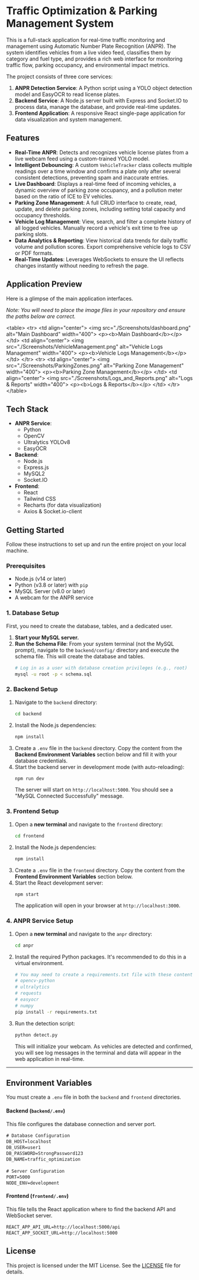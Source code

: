 # Traffic Optimization & Parking Management System

This is a full-stack application for real-time traffic monitoring and management using Automatic Number Plate Recognition (ANPR). The system identifies vehicles from a live video feed, classifies them by category and fuel type, and provides a rich web interface for monitoring traffic flow, parking occupancy, and environmental impact metrics.

The project consists of three core services:

1.  **ANPR Detection Service**: A Python script using a YOLO object detection model and EasyOCR to read license plates.
2.  **Backend Service**: A Node.js server built with Express and Socket.IO to process data, manage the database, and provide real-time updates.
3.  **Frontend Application**: A responsive React single-page application for data visualization and system management.

## Features

  * **Real-Time ANPR**: Detects and recognizes vehicle license plates from a live webcam feed using a custom-trained YOLO model.
  * **Intelligent Debouncing**: A custom `VehicleTracker` class collects multiple readings over a time window and confirms a plate only after several consistent detections, preventing spam and inaccurate entries.
  * **Live Dashboard**: Displays a real-time feed of incoming vehicles, a dynamic overview of parking zone occupancy, and a pollution meter based on the ratio of ICE to EV vehicles.
  * **Parking Zone Management**: A full CRUD interface to create, read, update, and delete parking zones, including setting total capacity and occupancy thresholds.
  * **Vehicle Log Management**: View, search, and filter a complete history of all logged vehicles. Manually record a vehicle's exit time to free up parking slots.
  * **Data Analytics & Reporting**: View historical data trends for daily traffic volume and pollution scores. Export comprehensive vehicle logs to CSV or PDF formats.
  * **Real-Time Updates**: Leverages WebSockets to ensure the UI reflects changes instantly without needing to refresh the page.

## Application Preview

Here is a glimpse of the main application interfaces.

*Note: You will need to place the image files in your repository and ensure the paths below are correct.*

\<table\>
\<tr\>
\<td align="center"\>
\<img src="./Screenshots/dashboard.png" alt="Main Dashboard" width="400"\>
\<p\>\<b\>Main Dashboard\</b\>\</p\>
\</td\>
\<td align="center"\>
\<img src="./Screenshots/VehicleManagement.png" alt="Vehicle Logs Management" width="400"\>
\<p\>\<b\>Vehicle Logs Management\</b\>\</p\>
\</td\>
\</tr\>
\<tr\>
\<td align="center"\>
\<img src="./Screenshots/ParkingZones.png" alt="Parking Zone Management" width="400"\>
\<p\>\<b\>Parking Zone Management\</b\>\</p\>
\</td\>
\<td align="center"\>
\<img src="./Screenshots/Logs_and_Reports.png" alt="Logs & Reports" width="400"\>
\<p\>\<b\>Logs & Reports\</b\>\</p\>
\</td\>
\</tr\>
\</table\>

## Tech Stack

  * **ANPR Service**:
      * Python
      * OpenCV
      * Ultralytics YOLOv8
      * EasyOCR
  * **Backend**:
      * Node.js
      * Express.js
      * MySQL2
      * Socket.IO
  * **Frontend**:
      * React
      * Tailwind CSS
      * Recharts (for data visualization)
      * Axios & Socket.io-client

## Getting Started

Follow these instructions to set up and run the entire project on your local machine.

### Prerequisites

  * Node.js (v14 or later)
  * Python (v3.8 or later) with `pip`
  * MySQL Server (v8.0 or later)
  * A webcam for the ANPR service

### 1\. Database Setup

First, you need to create the database, tables, and a dedicated user.

1.  **Start your MySQL server.**
2.  **Run the Schema File**: From your system terminal (not the MySQL prompt), navigate to the `backend/config/` directory and execute the schema file. This will create the database and tables.
    ```bash
    # Log in as a user with database creation privileges (e.g., root)
    mysql -u root -p < schema.sql
    ```

### 2\. Backend Setup

1.  Navigate to the `backend` directory:
    ```bash
    cd backend
    ```
2.  Install the Node.js dependencies:
    ```bash
    npm install
    ```
3.  Create a `.env` file in the `backend` directory. Copy the content from the **Backend Environment Variables** section below and fill it with your database credentials.
4.  Start the backend server in development mode (with auto-reloading):
    ```bash
    npm run dev
    ```
    The server will start on `http://localhost:5000`. You should see a "MySQL Connected Successfully" message.

### 3\. Frontend Setup

1.  Open a **new terminal** and navigate to the `frontend` directory:
    ```bash
    cd frontend
    ```
2.  Install the Node.js dependencies:
    ```bash
    npm install
    ```
3.  Create a `.env` file in the `frontend` directory. Copy the content from the **Frontend Environment Variables** section below.
4.  Start the React development server:
    ```bash
    npm start
    ```
    The application will open in your browser at `http://localhost:3000`.

### 4\. ANPR Service Setup

1.  Open a **new terminal** and navigate to the `anpr` directory:
    ```bash
    cd anpr
    ```
2.  Install the required Python packages. It's recommended to do this in a virtual environment.
    ```bash
    # You may need to create a requirements.txt file with these contents:
    # opencv-python
    # ultralytics
    # requests
    # easyocr
    # numpy
    pip install -r requirements.txt
    ```
3.  Run the detection script:
    ```bash
    python detect.py
    ```
    This will initialize your webcam. As vehicles are detected and confirmed, you will see log messages in the terminal and data will appear in the web application in real-time.

-----

## Environment Variables

You must create a `.env` file in both the `backend` and `frontend` directories.

#### **Backend (`backend/.env`)**

This file configures the database connection and server port.

```env
# Database Configuration
DB_HOST=localhost
DB_USER=user1
DB_PASSWORD=StrongPassword123
DB_NAME=traffic_optimization

# Server Configuration
PORT=5000
NODE_ENV=development
```

#### **Frontend (`frontend/.env`)**

This file tells the React application where to find the backend API and WebSocket server.

```env
REACT_APP_API_URL=http://localhost:5000/api
REACT_APP_SOCKET_URL=http://localhost:5000
```

## License

This project is licensed under the MIT License. See the [LICENSE](https://www.google.com/search?q=LICENSE) file for details.